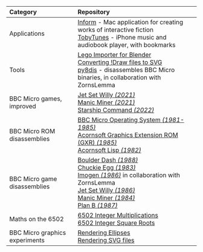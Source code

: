 <div align="center">

| Category     | Repository |
|:-------------|:-----------|
| Applications | [Inform](https://github.com/TobyLobster/Inform) - Mac application for creating works of interactive fiction<br>[TobyTunes](https://github.com/TobyLobster/TobyTunesApp) - iPhone music and audiobook player, with bookmarks |
| Tools        | [Lego Importer for Blender](https://github.com/TobyLobster/ImportLDraw)<br>[Converting !Draw files to SVG](https://github.com/TobyLobster/DrawConversion)<br>[py8dis](https://github.com/ZornsLemma/py8dis) - disassembles BBC Micro binaries, in collaboration with ZornsLemma |
| BBC Micro games, improved | [Jet Set Willy *(2021)*](https://github.com/TobyLobster/jsw2021)<br>[Manic Miner *(2021)*](https://github.com/TobyLobster/ManicMiner2021)<br>[Starship Command *(2022)*](https://github.com/TobyLobster/StarshipCommand2022) |
| BBC Micro ROM disassemblies | [BBC Micro Operating System *(1981-1985)*](https://tobylobster.github.io/mos/index.html)<br>[Acornsoft Graphics Extension ROM (GXR) *(1985)*](https://tobylobster.github.io/GXR-pages/)<br>[Acornsoft Lisp *(1982)*](https://github.com/TobyLobster/lisp)|
| BBC Micro game disassemblies | [Boulder Dash *(1988)*](https://github.com/TobyLobster/Boulderdash)<br>[Chuckie Egg *(1983)*](https://github.com/TobyLobster/ChuckieEgg)<br>[Imogen *(1986)*](https://github.com/ZornsLemma/Imogen) in collaboration with ZornsLemma<br>[Jet Set Willy *(1986)*](https://github.com/TobyLobster/jsw)<br>[Manic Miner *(1984)*](https://github.com/TobyLobster/ManicMiner)<br>[Plan B *(1987)*](https://github.com/TobyLobster/PlanB) |
| Maths on the 6502 | [6502 Integer Multiplications](https://github.com/TobyLobster/multiply_test)<br>[6502 Integer Square Roots](https://github.com/TobyLobster/sqrt_test) |
| BBC Micro graphics experiments | [Rendering Ellipses](https://github.com/TobyLobster/ellipse)<br>[Rendering SVG files](https://github.com/TobyLobster/svgtest) |
</div>
